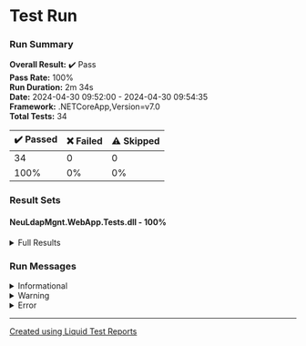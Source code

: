 
# Test Run
### Run Summary

<p>
<strong>Overall Result:</strong> ✔️ Pass <br />
<strong>Pass Rate:</strong> 100% <br />
<strong>Run Duration:</strong> 2m 34s  <br />
<strong>Date:</strong> 2024-04-30 09:52:00 - 2024-04-30 09:54:35 <br />
<strong>Framework:</strong> .NETCoreApp,Version=v7.0 <br />
<strong>Total Tests:</strong> 34 <br />
</p>

<table>
<thead>
<tr>
<th>✔️ Passed</th>
<th>❌ Failed</th>
<th>⚠️ Skipped</th>
</tr>
</thead>
<tbody>
<tr>
<td>34</td>
<td>0</td>
<td>0</td>
</tr>
<tr>
<td>100%</td>
<td>0%</td>
<td>0%</td>
</tr>
</tbody>
</table>

### Result Sets
#### NeuLdapMgnt.WebApp.Tests.dll - 100%
<details>
<summary>Full Results</summary>
<table>
<thead>
<tr>
<th>Result</th>
<th>Test</th>
<th>Duration</th>
</tr>
</thead>
<tr>
<td> ✔️ Passed </td>
<td>DefaultRedirectionToLoginPage</td>
<td>1s 424ms</td>
</tr>
<tr>
<td> ✔️ Passed </td>
<td>RedirectionIsWorkingWhenUnauthorized</td>
<td>5s 751ms</td>
</tr>
<tr>
<td> ✔️ Passed </td>
<td>SuccessfulLoginRedirectsToHomePage</td>
<td>2s 856ms</td>
</tr>
<tr>
<td> ✔️ Passed </td>
<td>NavbarLinksAreWorking</td>
<td>7s 494ms</td>
</tr>
<tr>
<td> ✔️ Passed </td>
<td>NoStudentsArePresent</td>
<td>3s 353ms</td>
</tr>
<tr>
<td> ✔️ Passed </td>
<td>NoStudentsArePresentAndAddStudentsButtonIsPresent</td>
<td>3s 290ms</td>
</tr>
<tr>
<td> ✔️ Passed </td>
<td>AfterPressingAddStudentsButtonRedirectsToAddStudent</td>
<td>3s 665ms</td>
</tr>
<tr>
<td> ✔️ Passed </td>
<td>AddStudentsEditFormHasLoadedDefaultValues</td>
<td>3s 732ms</td>
</tr>
<tr>
<td> ✔️ Passed </td>
<td>AddStudentsEditFormIsValidatingOmCorrectly</td>
<td>3s 761ms</td>
</tr>
<tr>
<td> ✔️ Passed </td>
<td>AddStudentsEditFormIsValidatingFullNameCorrectly</td>
<td>3s 738ms</td>
</tr>
<tr>
<td> ✔️ Passed </td>
<td>AddStudentsEditFormIsValidatingPasswordCorrectly</td>
<td>3s 637ms</td>
</tr>
<tr>
<td> ✔️ Passed </td>
<td>ClassCanBeAdded</td>
<td>4s 284ms</td>
</tr>
<tr>
<td> ✔️ Passed </td>
<td>ClassDuplicateCannotBeAdded</td>
<td>4s 8ms</td>
</tr>
<tr>
<td> ✔️ Passed </td>
<td>ClassCanBeDeleted</td>
<td>4s 321ms</td>
</tr>
<tr>
<td> ✔️ Passed </td>
<td>AddStudentCreatesStudent</td>
<td>4s 364ms</td>
</tr>
<tr>
<td> ✔️ Passed </td>
<td>CannotAddDuplicateStudent</td>
<td>4s 159ms</td>
</tr>
<tr>
<td> ✔️ Passed </td>
<td>CreatedStudentAppearsInTable</td>
<td>2s 901ms</td>
</tr>
<tr>
<td> ✔️ Passed </td>
<td>StudentStatusCanBeSetToInactive</td>
<td>4s 426ms</td>
</tr>
<tr>
<td> ✔️ Passed </td>
<td>InactiveStudentAppearsInTable</td>
<td>3s 522ms</td>
</tr>
<tr>
<td> ✔️ Passed </td>
<td>StudentCanBePermanentlyDeleted</td>
<td>4s 311ms</td>
</tr>
<tr>
<td> ✔️ Passed </td>
<td>AddTeacherCreatesTeacher</td>
<td>4s 434ms</td>
</tr>
<tr>
<td> ✔️ Passed </td>
<td>CannotAddDuplicateTeacher</td>
<td>4s 229ms</td>
</tr>
<tr>
<td> ✔️ Passed </td>
<td>CreatedTeacherAppearsInTable</td>
<td>3s 252ms</td>
</tr>
<tr>
<td> ✔️ Passed </td>
<td>TeacherStatusCanBeSetToInactive</td>
<td>4s 378ms</td>
</tr>
<tr>
<td> ✔️ Passed </td>
<td>InactiveTeacherAppearsInTable</td>
<td>3s 547ms</td>
</tr>
<tr>
<td> ✔️ Passed </td>
<td>TeacherCanBePermanentlyDeleted</td>
<td>3s 904ms</td>
</tr>
<tr>
<td> ✔️ Passed </td>
<td>TeacherStatusCanBeSetToAdmin</td>
<td>6s 43ms</td>
</tr>
<tr>
<td> ✔️ Passed </td>
<td>AdminCanBeDeletedButTeacherStillExists</td>
<td>4s 230ms</td>
</tr>
<tr>
<td> ✔️ Passed </td>
<td>DeletingTeacherPermanentlyDeletesFromAdmins</td>
<td>7s 969ms</td>
</tr>
<tr>
<td> ✔️ Passed </td>
<td>StudentCanBeInspectedFromStudentsPage</td>
<td>4s 735ms</td>
</tr>
<tr>
<td> ✔️ Passed </td>
<td>StudentCanBeInspectedFromInactiveUsersPage</td>
<td>4s 919ms</td>
</tr>
<tr>
<td> ✔️ Passed </td>
<td>TeacherCanBeInspectedFromTeachersPage</td>
<td>4s 752ms</td>
</tr>
<tr>
<td> ✔️ Passed </td>
<td>TeacherCanBeInspectedFromAdminsPage</td>
<td>4s 949ms</td>
</tr>
<tr>
<td> ✔️ Passed </td>
<td>TeacherCanBeInspectedFromInactiveUsersPage</td>
<td>4s 665ms</td>
</tr>
</tbody>
</table>
</details>

### Run Messages
<details>
<summary>Informational</summary>
<pre><code>
</code></pre>
</details>

<details>
<summary>Warning</summary>
<pre><code>
</code></pre>
</details>

<details>
<summary>Error</summary>
<pre><code>
</code></pre>
</details>



----

[Created using Liquid Test Reports](https://github.com/kurtmkurtm/LiquidTestReports)